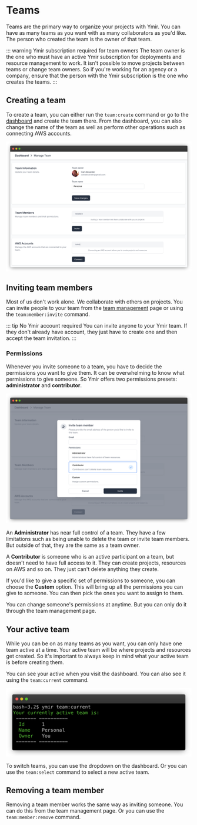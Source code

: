 # Teams

Teams are the primary way to organize your projects with Ymir. You can have as many teams as you want with as many collaborators as you'd like. The person who created the team is the owner of that team.

::: warning Ymir subscription required for team owners
The team owner is the one who must have an active Ymir subscription for deployments and resource management to work. It isn't possible to move projects between teams or change team owners. So if you're working for an agency or a company, ensure that the person with the Ymir subscription is the one who creates the teams.
:::

## Creating a team

To create a team, you can either run the `team:create` command or go to the [dashboard][1] and create the team there. From the dashboard, you can also change the name of the team as well as perform other operations such as connecting AWS accounts.

![Team Management](../images/team-management.png)

## Inviting team members

Most of us don't work alone. We collaborate with others on projects. You can invite people to your team from the [team management][2] page or using the `team:member:invite` command.

::: tip No Ymir account required
You can invite anyone to your Ymir team. If they don't already have account, they just have to create one and then accept the team invitation.
:::

### Permissions

Whenever you invite someone to a team, you have to decide the permissions you want to give them. It can be overwhelming to know what permissions to give someone. So Ymir offers two permissions presets: **administrator** and **contributor**.

![Invite team member](../images/invite-team-member.png)

An **Administrator** has near full control of a team. They have a few limitations such as being unable to delete the team or invite team members. But outside of that, they are the same as a team owner.

A **Contributor** is someone who is an active participant on a team, but doesn't need to have full access to it. They can create projects, resources on AWS and so on. They just can't delete anything they create.

If you'd like to give a specific set of permissions to someone, you can choose the **Custom** option. This will bring up all the permissions you can give to someone. You can then pick the ones you want to assign to them.

You can change someone's permissions at anytime. But you can only do it through the team management page.

## Your active team

While you can be on as many teams as you want, you can only have one team active at a time. Your active team will be where projects and resources get created. So it's important to always keep in mind what your active team is before creating them.

You can see your active when you visit the dashboard. You can also see it using the `team:current` command.

![team:current command](../images/current-team-cli.png)

To switch teams, you can use the dropdown on the dashboard. Or you can use the `team:select` command to select a new active team.

## Removing a team member

Removing a team member works the same way as inviting someone. You can do this from the team management page. Or you can use the `team:member:remove` command.

[1]: https://ymirapp.com/dashboard
[2]: https://ymirapp.com/team/manage

